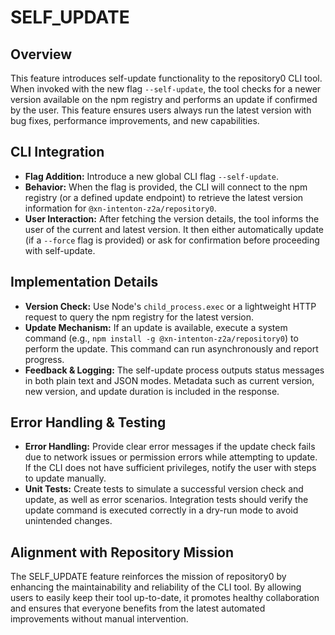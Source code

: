 # SELF_UPDATE

## Overview
This feature introduces self-update functionality to the repository0 CLI tool. When invoked with the new flag `--self-update`, the tool checks for a newer version available on the npm registry and performs an update if confirmed by the user. This feature ensures users always run the latest version with bug fixes, performance improvements, and new capabilities.

## CLI Integration
- **Flag Addition:** Introduce a new global CLI flag `--self-update`.
- **Behavior:** When the flag is provided, the CLI will connect to the npm registry (or a defined update endpoint) to retrieve the latest version information for `@xn-intenton-z2a/repository0`.
- **User Interaction:** After fetching the version details, the tool informs the user of the current and latest version. It then either automatically update (if a `--force` flag is provided) or ask for confirmation before proceeding with self-update.

## Implementation Details
- **Version Check:** Use Node's `child_process.exec` or a lightweight HTTP request to query the npm registry for the latest version.
- **Update Mechanism:** If an update is available, execute a system command (e.g., `npm install -g @xn-intenton-z2a/repository0`) to perform the update. This command can run asynchronously and report progress.
- **Feedback & Logging:** The self-update process outputs status messages in both plain text and JSON modes. Metadata such as current version, new version, and update duration is included in the response.

## Error Handling & Testing
- **Error Handling:** Provide clear error messages if the update check fails due to network issues or permission errors while attempting to update. If the CLI does not have sufficient privileges, notify the user with steps to update manually.
- **Unit Tests:** Create tests to simulate a successful version check and update, as well as error scenarios. Integration tests should verify the update command is executed correctly in a dry-run mode to avoid unintended changes.

## Alignment with Repository Mission
The SELF_UPDATE feature reinforces the mission of repository0 by enhancing the maintainability and reliability of the CLI tool. By allowing users to easily keep their tool up-to-date, it promotes healthy collaboration and ensures that everyone benefits from the latest automated improvements without manual intervention.